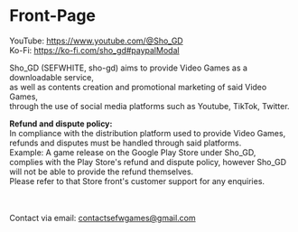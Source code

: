 # Front-Page

YouTube: https://www.youtube.com/@Sho_GD </br>
Ko-Fi: https://ko-fi.com/sho_gd#paypalModal

Sho_GD (SEFWHITE, sho-gd) aims to provide Video Games as a downloadable service, </br>
as well as contents creation and promotional marketing of said Video Games, </br>
through the use of social media platforms such as Youtube, TikTok, Twitter.</br>

**Refund and dispute policy:** </br>
In compliance with the distribution platform used to provide Video Games, </br>
refunds and disputes must be handled through said platforms. </br>
Example: A game release on the Google Play Store under Sho_GD, </br> complies with
the Play Store's refund and dispute policy, however Sho_GD will not be able to provide the refund themselves.</br>
Please refer to that Store front's customer support for any enquiries.</br>

</br></br>
Contact via email: contactsefwgames@gmail.com
